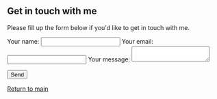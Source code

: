<h2>Get in touch with me</h2>
<p>Please fill up the form below if you'd like to get in touch with me.</p>
<form
  action="https://formspree.io/f/mlearnqr"
  method="POST"
>
  <label>
    Your name:
    <input type="text" name="name">
  </label>
  <label>
    Your email:
    <input type="email" name="_replyto">
  </label>
  <label>
    Your message:
    <textarea name="message"></textarea>
  </label>

  <!-- your other form fields go here -->

  <button type="submit">Send</button>
</form>
<p>
  <a href="/data_analyst_prog_capstones">Return to main</a>
</p>
